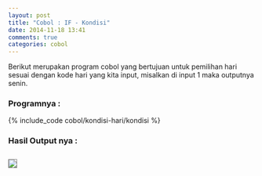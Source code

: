 ```yaml
---
layout: post
title: "Cobol : IF - Kondisi"
date: 2014-11-18 13:41
comments: true
categories: cobol
---
```


Berikut merupakan program cobol yang bertujuan untuk pemilihan hari sesuai dengan kode hari yang kita input, 
misalkan di input 1 maka outputnya senin. 

<!--more-->

### Programnya :
{% include_code cobol/kondisi-hari/kondisi %}

### Hasil Output nya :

<img src="{{root_url}}/images/blog/cobol/kondisi-hari/cobol-output.png" style="border:1px solid grey;margin-top:0.8em">

